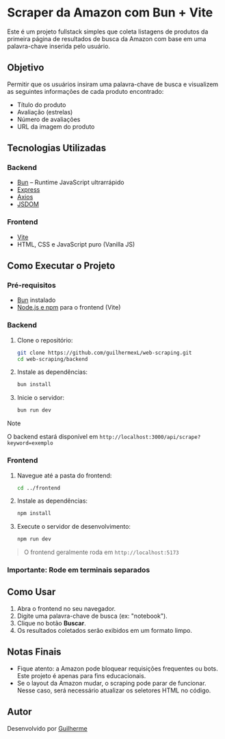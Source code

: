 # Scraper da Amazon com Bun + Vite

Este é um projeto fullstack simples que coleta listagens de produtos da primeira página de resultados de busca da Amazon com base em uma palavra-chave inserida pelo usuário.

## Objetivo

Permitir que os usuários insiram uma palavra-chave de busca e visualizem as seguintes informações de cada produto encontrado:

* Título do produto
* Avaliação (estrelas)
* Número de avaliações
* URL da imagem do produto

## Tecnologias Utilizadas

### Backend

* [Bun](https://bun.sh/) – Runtime JavaScript ultrarrápido
* [Express](https://expressjs.com/)
* [Axios](https://axios-http.com/)
* [JSDOM](https://github.com/jsdom/jsdom)

### Frontend

* [Vite](https://vitejs.dev/)
* HTML, CSS e JavaScript puro (Vanilla JS)

## Como Executar o Projeto

### Pré-requisitos

* [Bun](https://bun.sh/docs/installation) instalado
* [Node.js e npm](https://nodejs.org/) para o frontend (Vite)

### Backend

1. Clone o repositório:

   ```bash
   git clone https://github.com/guilhermexL/web-scraping.git
   cd web-scraping/backend
   ```

2. Instale as dependências:

   ```bash
   bun install
   ```

3. Inicie o servidor:

   ```bash
   bun run dev
   ```
>[!NOTE]
> O backend estará disponível em `http://localhost:3000/api/scrape?keyword=exemplo`

### Frontend

1. Navegue até a pasta do frontend:

   ```bash
   cd ../frontend
   ```

2. Instale as dependências:

   ```bash
   npm install
   ```

3. Execute o servidor de desenvolvimento:

   ```bash
   npm run dev
   ```

> O frontend geralmente roda em `http://localhost:5173`

### Importante: Rode em terminais separados

## Como Usar

1. Abra o frontend no seu navegador.
2. Digite uma palavra-chave de busca (ex: "notebook").
3. Clique no botão **Buscar**.
4. Os resultados coletados serão exibidos em um formato limpo.

## Notas Finais

* Fique atento: a Amazon pode bloquear requisições frequentes ou bots. Este projeto é apenas para fins educacionais.
* Se o layout da Amazon mudar, o scraping pode parar de funcionar. Nesse caso, será necessário atualizar os seletores HTML no código.

## Autor

Desenvolvido por [Guilherme](https://www.linkedin.com/in/guilhermee-santos/)
